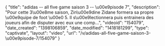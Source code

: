{
    "title": "adidas -- all five game saison 3 -- \u00e9pisode 7",
    "description": "Pour cette 3\u00e8me saison, Zin\u00e9dine Zidane formera sa propre \u00e9quipe de foot \u00e0 5. Il s\u00e9lectionnera puis entrainera des joueurs afin de disputer avec eux une comp...",
    "videoid": "154079",
    "date_created": "1398106859",
    "date_modified": "1418181299",
    "type": "captivate",
    "layout": "video",
    "url": "\/v\/adidas-all-five-game-saison-3-\u00e9pisode-7\/154079"
}